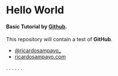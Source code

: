 Hello World
===========

#### Basic Tutorial by [Github][3].

This repository will contain a test of **GitHub**.

* [@ricardosampayo_][1]
* [ricardosampayo.com][2]

[1]:http://twitter.com/ricardosampayo_
[2]:http://ricardosampayo.com
[3]:https://guides.github.com/activities/hello-world/


.
.
.
.
.
.

